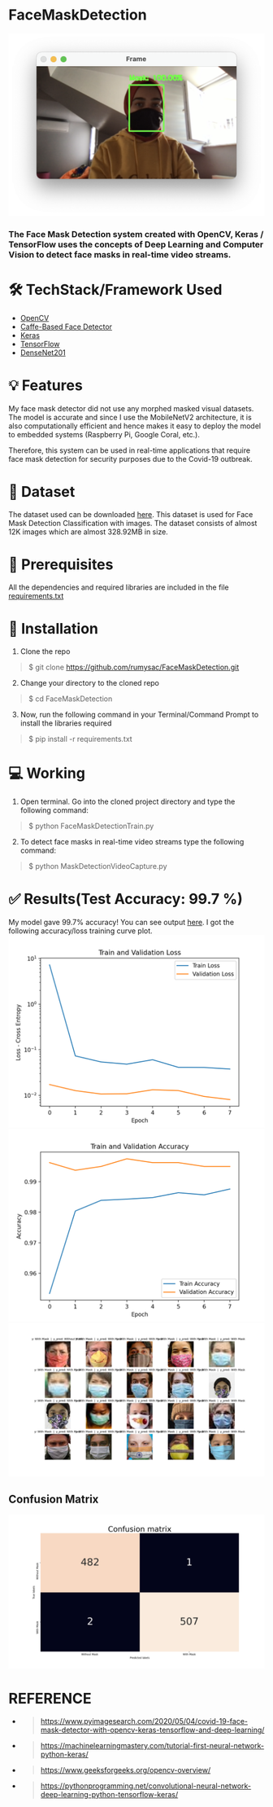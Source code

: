 # FaceMaskDetection 
![FaceMaskDetection](https://raw.githubusercontent.com/rumysac/FaceMaskDetection/main/Outputs/Screen%20Shot%202021-05-01%20at%2017.35.40.png)
### The Face Mask Detection system created with OpenCV, Keras / TensorFlow uses the concepts of Deep Learning and Computer Vision to detect face masks in real-time video streams.


# 🛠️ TechStack/Framework Used
* [OpenCV](https://opencv.org)
* [Caffe-Based Face Detector](https://caffe.berkeleyvision.org)
* [Keras](https://keras.io)
* [TensorFlow](https://www.tensorflow.org)
* [DenseNet201](https://towardsdatascience.com/review-densenet-image-classification-b6631a8ef803)

# 💡 Features
My face mask detector did not use any morphed masked visual datasets. The model is accurate and since I use the MobileNetV2 architecture, it is also computationally efficient and hence makes it easy to deploy the model to embedded systems (Raspberry Pi, Google Coral, etc.).

Therefore, this system can be used in real-time applications that require face mask detection for security purposes due to the Covid-19 outbreak.

# 📔 Dataset
The dataset used can be downloaded [here](https://www.kaggle.com/ashishjangra27/face-mask-12k-images-dataset). 
This dataset is used for Face Mask Detection Classification with images. The dataset consists of almost 12K images which are almost 328.92MB in size.

# 🔐 Prerequisites
All the dependencies and required libraries are included in the file [requirements.txt](https://github.com/rumysac/FaceMaskDetection/blob/main/requirements.txt)

# 🚀 Installation
1. Clone the repo 
> $ git clone https://github.com/rumysac/FaceMaskDetection.git
2. Change your directory to the cloned repo
> $ cd FaceMaskDetection
3. Now, run the following command in your Terminal/Command Prompt to install the libraries required
> $ pip install -r requirements.txt

# 💻 Working
1. Open terminal. Go into the cloned project directory and type the following command:
> $ python FaceMaskDetectionTrain.py
2. To detect face masks in real-time video streams type the following command:
> $ python MaskDetectionVideoCapture.py 

# ✅ Results(Test Accuracy: 99.7 %)
My model gave 99.7% accuracy! You can see output [here](https://github.com/rumysac/FaceMaskDetection/blob/main/Outputs/TerminalSavedOutput). 
I got the following accuracy/loss training curve plot.
![plot](https://raw.githubusercontent.com/rumysac/FaceMaskDetection/main/Outputs/Figure_1.png)
![plot2](https://raw.githubusercontent.com/rumysac/FaceMaskDetection/main/Outputs/Figure_12.png)
![plot3](https://raw.githubusercontent.com/rumysac/FaceMaskDetection/main/Outputs/Figure_13.png)
## Confusion Matrix
![matrix](https://raw.githubusercontent.com/rumysac/FaceMaskDetection/main/Outputs/Figure_14.png)
# REFERENCE

* > https://www.pyimagesearch.com/2020/05/04/covid-19-face-mask-detector-with-opencv-keras-tensorflow-and-deep-learning/
* > https://machinelearningmastery.com/tutorial-first-neural-network-python-keras/
* > https://www.geeksforgeeks.org/opencv-overview/
* > https://pythonprogramming.net/convolutional-neural-network-deep-learning-python-tensorflow-keras/
